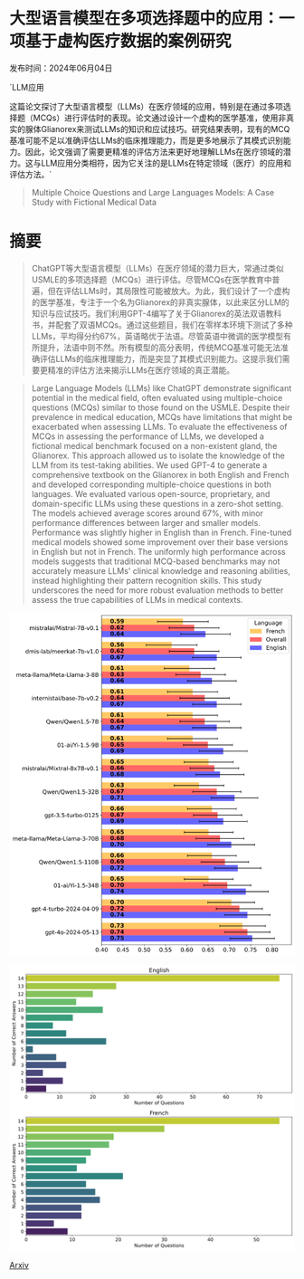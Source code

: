 # 大型语言模型在多项选择题中的应用：一项基于虚构医疗数据的案例研究

发布时间：2024年06月04日

`LLM应用

这篇论文探讨了大型语言模型（LLMs）在医疗领域的应用，特别是在通过多项选择题（MCQs）进行评估时的表现。论文通过设计一个虚构的医学基准，使用非真实的腺体Glianorex来测试LLMs的知识和应试技巧。研究结果表明，现有的MCQ基准可能不足以准确评估LLMs的临床推理能力，而是更多地展示了其模式识别能力。因此，论文强调了需要更精准的评估方法来更好地理解LLMs在医疗领域的潜力。这与LLM应用分类相符，因为它关注的是LLMs在特定领域（医疗）的应用和评估方法。`

> Multiple Choice Questions and Large Languages Models: A Case Study with Fictional Medical Data

# 摘要

> ChatGPT等大型语言模型（LLMs）在医疗领域的潜力巨大，常通过类似USMLE的多项选择题（MCQs）进行评估。尽管MCQs在医学教育中普遍，但在评估LLMs时，其局限性可能被放大。为此，我们设计了一个虚构的医学基准，专注于一个名为Glianorex的非真实腺体，以此来区分LLM的知识与应试技巧。我们利用GPT-4编写了关于Glianorex的英法双语教科书，并配套了双语MCQs。通过这些题目，我们在零样本环境下测试了多种LLMs，平均得分约67%，英语略优于法语。尽管英语中微调的医学模型有所提升，法语中则不然。所有模型的高分表明，传统MCQ基准可能无法准确评估LLMs的临床推理能力，而是突显了其模式识别能力。这提示我们需要更精准的评估方法来揭示LLMs在医疗领域的真正潜能。

> Large Language Models (LLMs) like ChatGPT demonstrate significant potential in the medical field, often evaluated using multiple-choice questions (MCQs) similar to those found on the USMLE. Despite their prevalence in medical education, MCQs have limitations that might be exacerbated when assessing LLMs. To evaluate the effectiveness of MCQs in assessing the performance of LLMs, we developed a fictional medical benchmark focused on a non-existent gland, the Glianorex. This approach allowed us to isolate the knowledge of the LLM from its test-taking abilities. We used GPT-4 to generate a comprehensive textbook on the Glianorex in both English and French and developed corresponding multiple-choice questions in both languages. We evaluated various open-source, proprietary, and domain-specific LLMs using these questions in a zero-shot setting. The models achieved average scores around 67%, with minor performance differences between larger and smaller models. Performance was slightly higher in English than in French. Fine-tuned medical models showed some improvement over their base versions in English but not in French. The uniformly high performance across models suggests that traditional MCQ-based benchmarks may not accurately measure LLMs' clinical knowledge and reasoning abilities, instead highlighting their pattern recognition skills. This study underscores the need for more robust evaluation methods to better assess the true capabilities of LLMs in medical contexts.

![大型语言模型在多项选择题中的应用：一项基于虚构医疗数据的案例研究](../../../paper_images/2406.02394/accuracy_plot.png)

![大型语言模型在多项选择题中的应用：一项基于虚构医疗数据的案例研究](../../../paper_images/2406.02394/distribution_plot.png)

[Arxiv](https://arxiv.org/abs/2406.02394)